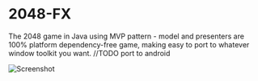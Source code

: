 # 2048-FX
The 2048 game in Java using MVP pattern - model and presenters are 100% platform dependency-free game, making easy to port to whatever window toolkit you want. //TODO port to android

![Screenshot](http://i.imgur.com/dnJizml.png)
